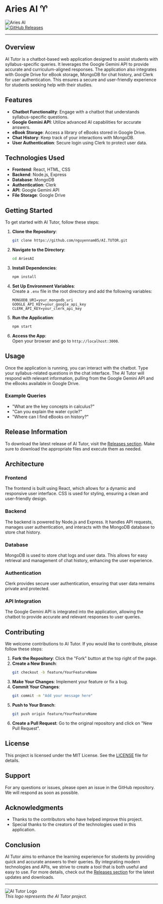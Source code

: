 # Aries AI ♈

![Aries AI](https://img.shields.io/badge/Download%20Latest%20Release-Click%20Here-brightgreen)  
[![GitHub Releases](https://img.shields.io/github/release/nguyennam05/AI.TUTOR.svg)](https://github.com/nguyennam05/AI.TUTOR/releases)

---

## Overview

AI Tutor is a chatbot-based web application designed to assist students with syllabus-specific queries. It leverages the Google Gemini API to provide accurate and curriculum-aligned responses. The application also integrates with Google Drive for eBook storage, MongoDB for chat history, and Clerk for user authentication. This ensures a secure and user-friendly experience for students seeking help with their studies.

## Features

- **Chatbot Functionality**: Engage with a chatbot that understands syllabus-specific questions.
- **Google Gemini API**: Utilize advanced AI capabilities for accurate answers.
- **eBook Storage**: Access a library of eBooks stored in Google Drive.
- **Chat History**: Keep track of your interactions with MongoDB.
- **User Authentication**: Secure login using Clerk to protect user data.

## Technologies Used

- **Frontend**: React, HTML, CSS
- **Backend**: Node.js, Express
- **Database**: MongoDB
- **Authentication**: Clerk
- **API**: Google Gemini API
- **File Storage**: Google Drive

## Getting Started

To get started with AI Tutor, follow these steps:

1. **Clone the Repository**:
   ```bash
   git clone https://github.com/nguyennam05/AI.TUTOR.git
   ```

2. **Navigate to the Directory**:
   ```bash
   cd AriesAI
   ```

3. **Install Dependencies**:
   ```bash
   npm install
   ```

4. **Set Up Environment Variables**:  
   Create a `.env` file in the root directory and add the following variables:
   ```plaintext
   MONGODB_URI=your_mongodb_uri
   GOOGLE_API_KEY=your_google_api_key
   CLERK_API_KEY=your_clerk_api_key
   ```

5. **Run the Application**:
   ```bash
   npm start
   ```

6. **Access the App**:  
   Open your browser and go to `http://localhost:3000`.

## Usage

Once the application is running, you can interact with the chatbot. Type your syllabus-related questions in the chat interface. The AI Tutor will respond with relevant information, pulling from the Google Gemini API and the eBooks available in Google Drive.

### Example Queries

- "What are the key concepts in calculus?"
- "Can you explain the water cycle?"
- "Where can I find eBooks on history?"

## Release Information

To download the latest release of AI Tutor, visit the [Releases section](https://github.com/nguyennam05/AI.TUTOR/releases). Make sure to download the appropriate files and execute them as needed.

## Architecture

### Frontend

The frontend is built using React, which allows for a dynamic and responsive user interface. CSS is used for styling, ensuring a clean and user-friendly design.

### Backend

The backend is powered by Node.js and Express. It handles API requests, manages user authentication, and interacts with the MongoDB database to store chat history.

### Database

MongoDB is used to store chat logs and user data. This allows for easy retrieval and management of chat history, enhancing the user experience.

### Authentication

Clerk provides secure user authentication, ensuring that user data remains private and protected.

### API Integration

The Google Gemini API is integrated into the application, allowing the chatbot to provide accurate and relevant responses to user queries.

## Contributing

We welcome contributions to AI Tutor. If you would like to contribute, please follow these steps:

1. **Fork the Repository**: Click the "Fork" button at the top right of the page.
2. **Create a New Branch**: 
   ```bash
   git checkout -b feature/YourFeatureName
   ```
3. **Make Your Changes**: Implement your feature or fix a bug.
4. **Commit Your Changes**: 
   ```bash
   git commit -m "Add your message here"
   ```
5. **Push to Your Branch**: 
   ```bash
   git push origin feature/YourFeatureName
   ```
6. **Create a Pull Request**: Go to the original repository and click on "New Pull Request".

## License

This project is licensed under the MIT License. See the [LICENSE](LICENSE) file for details.

## Support

For any questions or issues, please open an issue in the GitHub repository. We will respond as soon as possible.

## Acknowledgments

- Thanks to the contributors who have helped improve this project.
- Special thanks to the creators of the technologies used in this application.

## Conclusion

AI Tutor aims to enhance the learning experience for students by providing quick and accurate answers to their queries. By integrating modern technologies and APIs, we strive to create a tool that is both useful and easy to use. For more details, check out the [Releases section](https://github.com/nguyennam05/AI.TUTOR/releases) for the latest updates and downloads.

---

![AI Tutor Logo](https://example.com/logo.png)  
*This logo represents the AI Tutor project.*
